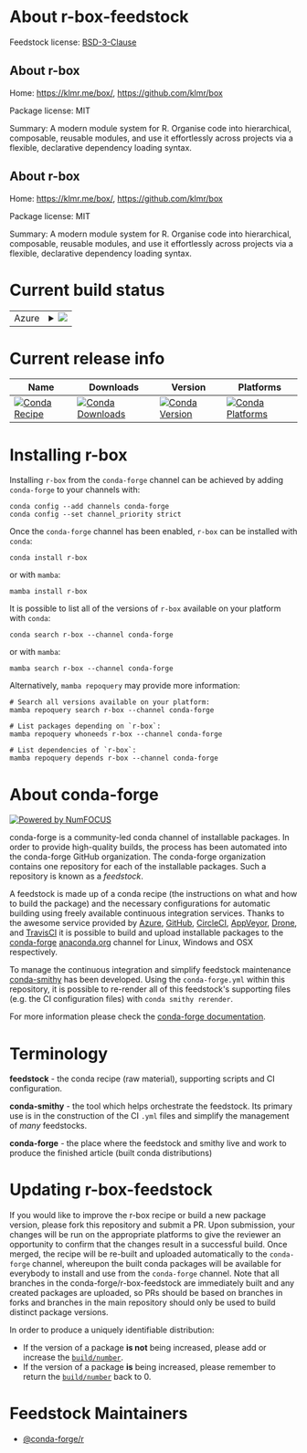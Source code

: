 About r-box-feedstock
=====================

Feedstock license: [BSD-3-Clause](https://github.com/conda-forge/r-box-feedstock/blob/main/LICENSE.txt)


About r-box
-----------

Home: https://klmr.me/box/, https://github.com/klmr/box

Package license: MIT

Summary: A modern module system for R. Organise code into hierarchical, composable, reusable modules, and use it effortlessly across projects via a flexible, declarative dependency loading syntax.

About r-box
-----------

Home: https://klmr.me/box/, https://github.com/klmr/box

Package license: MIT

Summary: A modern module system for R. Organise code into hierarchical, composable, reusable modules, and use it effortlessly across projects via a flexible, declarative dependency loading syntax.

Current build status
====================


<table>
    
  <tr>
    <td>Azure</td>
    <td>
      <details>
        <summary>
          <a href="https://dev.azure.com/conda-forge/feedstock-builds/_build/latest?definitionId=19447&branchName=main">
            <img src="https://dev.azure.com/conda-forge/feedstock-builds/_apis/build/status/r-box-feedstock?branchName=main">
          </a>
        </summary>
        <table>
          <thead><tr><th>Variant</th><th>Status</th></tr></thead>
          <tbody><tr>
              <td>linux_64_r_base4.3</td>
              <td>
                <a href="https://dev.azure.com/conda-forge/feedstock-builds/_build/latest?definitionId=19447&branchName=main">
                  <img src="https://dev.azure.com/conda-forge/feedstock-builds/_apis/build/status/r-box-feedstock?branchName=main&jobName=linux&configuration=linux%20linux_64_r_base4.3" alt="variant">
                </a>
              </td>
            </tr><tr>
              <td>linux_64_r_base4.4</td>
              <td>
                <a href="https://dev.azure.com/conda-forge/feedstock-builds/_build/latest?definitionId=19447&branchName=main">
                  <img src="https://dev.azure.com/conda-forge/feedstock-builds/_apis/build/status/r-box-feedstock?branchName=main&jobName=linux&configuration=linux%20linux_64_r_base4.4" alt="variant">
                </a>
              </td>
            </tr><tr>
              <td>osx_64_r_base4.3</td>
              <td>
                <a href="https://dev.azure.com/conda-forge/feedstock-builds/_build/latest?definitionId=19447&branchName=main">
                  <img src="https://dev.azure.com/conda-forge/feedstock-builds/_apis/build/status/r-box-feedstock?branchName=main&jobName=osx&configuration=osx%20osx_64_r_base4.3" alt="variant">
                </a>
              </td>
            </tr><tr>
              <td>osx_64_r_base4.4</td>
              <td>
                <a href="https://dev.azure.com/conda-forge/feedstock-builds/_build/latest?definitionId=19447&branchName=main">
                  <img src="https://dev.azure.com/conda-forge/feedstock-builds/_apis/build/status/r-box-feedstock?branchName=main&jobName=osx&configuration=osx%20osx_64_r_base4.4" alt="variant">
                </a>
              </td>
            </tr><tr>
              <td>win_64_r_base4.3</td>
              <td>
                <a href="https://dev.azure.com/conda-forge/feedstock-builds/_build/latest?definitionId=19447&branchName=main">
                  <img src="https://dev.azure.com/conda-forge/feedstock-builds/_apis/build/status/r-box-feedstock?branchName=main&jobName=win&configuration=win%20win_64_r_base4.3" alt="variant">
                </a>
              </td>
            </tr><tr>
              <td>win_64_r_base4.4</td>
              <td>
                <a href="https://dev.azure.com/conda-forge/feedstock-builds/_build/latest?definitionId=19447&branchName=main">
                  <img src="https://dev.azure.com/conda-forge/feedstock-builds/_apis/build/status/r-box-feedstock?branchName=main&jobName=win&configuration=win%20win_64_r_base4.4" alt="variant">
                </a>
              </td>
            </tr>
          </tbody>
        </table>
      </details>
    </td>
  </tr>
</table>

Current release info
====================

| Name | Downloads | Version | Platforms |
| --- | --- | --- | --- |
| [![Conda Recipe](https://img.shields.io/badge/recipe-r--box-green.svg)](https://anaconda.org/conda-forge/r-box) | [![Conda Downloads](https://img.shields.io/conda/dn/conda-forge/r-box.svg)](https://anaconda.org/conda-forge/r-box) | [![Conda Version](https://img.shields.io/conda/vn/conda-forge/r-box.svg)](https://anaconda.org/conda-forge/r-box) | [![Conda Platforms](https://img.shields.io/conda/pn/conda-forge/r-box.svg)](https://anaconda.org/conda-forge/r-box) |

Installing r-box
================

Installing `r-box` from the `conda-forge` channel can be achieved by adding `conda-forge` to your channels with:

```
conda config --add channels conda-forge
conda config --set channel_priority strict
```

Once the `conda-forge` channel has been enabled, `r-box` can be installed with `conda`:

```
conda install r-box
```

or with `mamba`:

```
mamba install r-box
```

It is possible to list all of the versions of `r-box` available on your platform with `conda`:

```
conda search r-box --channel conda-forge
```

or with `mamba`:

```
mamba search r-box --channel conda-forge
```

Alternatively, `mamba repoquery` may provide more information:

```
# Search all versions available on your platform:
mamba repoquery search r-box --channel conda-forge

# List packages depending on `r-box`:
mamba repoquery whoneeds r-box --channel conda-forge

# List dependencies of `r-box`:
mamba repoquery depends r-box --channel conda-forge
```


About conda-forge
=================

[![Powered by
NumFOCUS](https://img.shields.io/badge/powered%20by-NumFOCUS-orange.svg?style=flat&colorA=E1523D&colorB=007D8A)](https://numfocus.org)

conda-forge is a community-led conda channel of installable packages.
In order to provide high-quality builds, the process has been automated into the
conda-forge GitHub organization. The conda-forge organization contains one repository
for each of the installable packages. Such a repository is known as a *feedstock*.

A feedstock is made up of a conda recipe (the instructions on what and how to build
the package) and the necessary configurations for automatic building using freely
available continuous integration services. Thanks to the awesome service provided by
[Azure](https://azure.microsoft.com/en-us/services/devops/), [GitHub](https://github.com/),
[CircleCI](https://circleci.com/), [AppVeyor](https://www.appveyor.com/),
[Drone](https://cloud.drone.io/welcome), and [TravisCI](https://travis-ci.com/)
it is possible to build and upload installable packages to the
[conda-forge](https://anaconda.org/conda-forge) [anaconda.org](https://anaconda.org/)
channel for Linux, Windows and OSX respectively.

To manage the continuous integration and simplify feedstock maintenance
[conda-smithy](https://github.com/conda-forge/conda-smithy) has been developed.
Using the ``conda-forge.yml`` within this repository, it is possible to re-render all of
this feedstock's supporting files (e.g. the CI configuration files) with ``conda smithy rerender``.

For more information please check the [conda-forge documentation](https://conda-forge.org/docs/).

Terminology
===========

**feedstock** - the conda recipe (raw material), supporting scripts and CI configuration.

**conda-smithy** - the tool which helps orchestrate the feedstock.
                   Its primary use is in the construction of the CI ``.yml`` files
                   and simplify the management of *many* feedstocks.

**conda-forge** - the place where the feedstock and smithy live and work to
                  produce the finished article (built conda distributions)


Updating r-box-feedstock
========================

If you would like to improve the r-box recipe or build a new
package version, please fork this repository and submit a PR. Upon submission,
your changes will be run on the appropriate platforms to give the reviewer an
opportunity to confirm that the changes result in a successful build. Once
merged, the recipe will be re-built and uploaded automatically to the
`conda-forge` channel, whereupon the built conda packages will be available for
everybody to install and use from the `conda-forge` channel.
Note that all branches in the conda-forge/r-box-feedstock are
immediately built and any created packages are uploaded, so PRs should be based
on branches in forks and branches in the main repository should only be used to
build distinct package versions.

In order to produce a uniquely identifiable distribution:
 * If the version of a package **is not** being increased, please add or increase
   the [``build/number``](https://docs.conda.io/projects/conda-build/en/latest/resources/define-metadata.html#build-number-and-string).
 * If the version of a package **is** being increased, please remember to return
   the [``build/number``](https://docs.conda.io/projects/conda-build/en/latest/resources/define-metadata.html#build-number-and-string)
   back to 0.

Feedstock Maintainers
=====================

* [@conda-forge/r](https://github.com/orgs/conda-forge/teams/r/)

